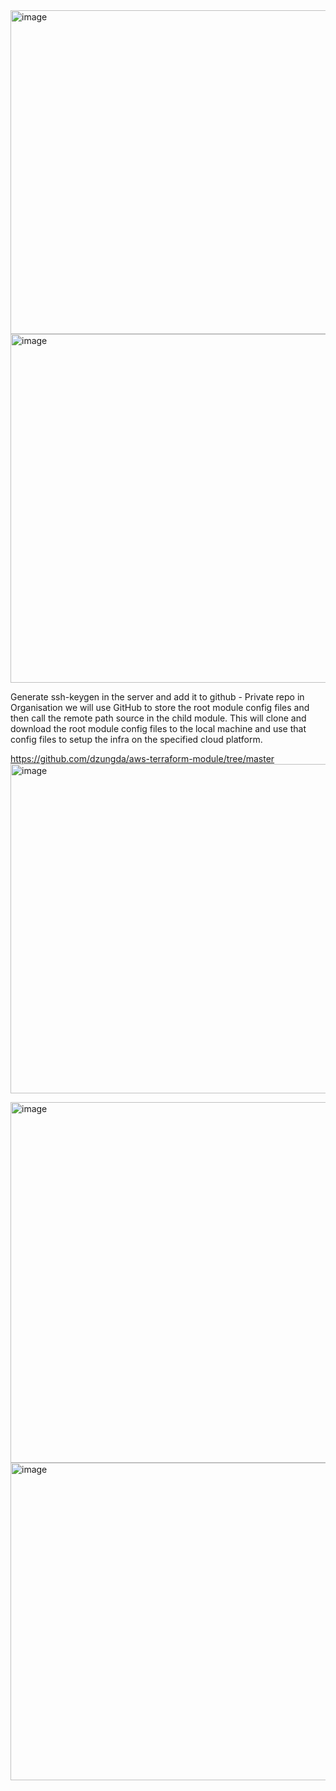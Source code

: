 
<img width="518" alt="image" src="https://github.com/SHANMUGAPRIYA30DEVOPS/Terraform-Project/assets/104688378/13dd51b2-eb38-49fa-94bb-266cf91d4b48">

<img width="558" alt="image" src="https://github.com/SHANMUGAPRIYA30DEVOPS/Terraform-Project/assets/104688378/2501de4a-5b58-47db-a1f1-a3ca8a44bd02">

Generate ssh-keygen in the server and add it to github - Private repo in Organisation
we will use GitHub to store the root module config files and then call the remote path source in the child module. This will clone and download the root module config files to the local machine and use that config files to setup the infra on the specified cloud platform.

https://github.com/dzungda/aws-terraform-module/tree/master
<img width="527" alt="image" src="https://github.com/SHANMUGAPRIYA30DEVOPS/Terraform-Project/assets/104688378/84dded27-08ed-440c-971e-6e8b6b668318">

<img width="577" alt="image" src="https://github.com/SHANMUGAPRIYA30DEVOPS/Terraform-Project/assets/104688378/e2f00321-b649-4d89-9dd7-5288ce15e3c8">
<img width="508" alt="image" src="https://github.com/SHANMUGAPRIYA30DEVOPS/Terraform-Project/assets/104688378/a6088eec-1fa4-48e5-b52a-e703ee786fe5">


